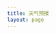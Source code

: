```yaml
---
title: 天气预报
layout: page
---
```


<div :class="$style.container" >
  <weather-forecast />
  <a-back-top />
</div>

<script setup>
import WeatherForecast from "../../.vitepress/views/weather/WeatherForecast.vue"
</script>

<style module>
  .container {
    max-width: 1200px;
    margin: 20px 10%;
  }
</style>
